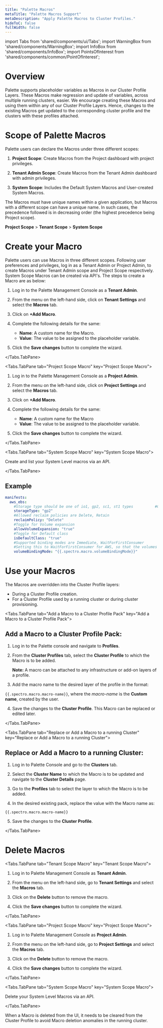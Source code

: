 ```yaml
---
title: "Palette Macros"
metaTitle: "Palette Macros Support"
metaDescription: "Apply Palette Macros to Cluster Profiles."
hideToC: false
fullWidth: false
---
```


import Tabs from 'shared/components/ui/Tabs';
import WarningBox from 'shared/components/WarningBox';
import InfoBox from 'shared/components/InfoBox';
import PointsOfInterest from 'shared/components/common/PointOfInterest';

# Overview

Palette supports placeholder variables as Macros in our Cluster Profile Layers. These Macros make regression and update of variables, across multiple running clusters, easier. We encourage creating these Macros and using them within any of our Cluster Profile Layers. Hence, changes to the existing Macros get updated to the corresponding cluster profile and the clusters with these profiles attached. 

# Scope of Palette Macros

Palette users can declare the Macros under three different scopes:

1. **Project Scope**: Create Macros from the Project dashboard with project privileges.


2. **Tenant Admin Scope**: Create Macros from the Tenant Admin dashboard with admin privileges.


3. **System Scope**: Includes the Default System Macros and User-created System Macros.

The Macros must have unique names within a given application, but Macros with a different scope can have a unique name. In such cases, the precedence followed is in decreasing order (the highest precedence being Project scope).


  **Project Scope** > **Tenant Scope** > **System Scope**


# Create your Macro

Palette users can use Macros in three different scopes. Following user preferences and privileges, log in as a Tenant Admin or Project Admin, to create Macros under Tenant Admin scope and Project Scope respectively. System Scope Macros can be created via API's. The steps to create a Macro are as below:

<Tabs>
<Tabs.TabPane tab="Tenant Scope Macro" key="Tenant Scope Macro">

1. Log in to the Palette Management Console as a **Tenant Admin**.


2. From the menu on the left-hand side, click on **Tenant Settings** and select the **Macros** tab.


3. Click on **+Add Macro**. 


4. Complete the following details for the same:
    - **Name**: A custom name for the Macro.
    - **Value**: The value to be assigned to the placeholder variable.


5. Click the **Save changes** button to complete the wizard.

</Tabs.TabPane>

<Tabs.TabPane tab="Project Scope Macro" key="Project Scope Macro">

1. Log in to the Palette Management Console as a **Project Admin**.


2. From the menu on the left-hand side, click on **Project Settings** and select the **Macros** tab.


3. Click on **+Add Macro**.


4. Complete the following details for the same:
    * **Name**: A custom name for the Macro
    * **Value**: The value to be assigned to the placeholder variable.


5. Click the **Save changes** button to complete the wizard.

</Tabs.TabPane>

<Tabs.TabPane tab="System Scope Macro" key="System Scope Macro">

Create and list your System Level macros via an API.

</Tabs.TabPane>

</Tabs>

## Example

```yaml
manifests:
  aws_ebs:
    #Storage type should be one of io1, gp2, sc1, st1 types          #Checkhttps://docs.aws.amazon.com/AWSEC2/latest/UserGuide/ebs-volume-types.html for more details
    storageType: "gp2"
    #Allowed reclaim policies are Delete, Retain
    reclaimPolicy: "Delete"
    #Toggle for Volume expansion
    allowVolumeExpansion: "true"
    #Toggle for Default class
    isDefaultClass: "true"
    #Supported binding modes are Immediate, WaitForFirstConsumer
    #Setting this to WaitForFirstConsumer for AWS, so that the volumes gets created in the same AZ as that of the pods
    volumeBindingMode: "{{.spectro.macro.volumeBindingMode}}"
```
# Use your Macros

The Macros are overridden into the Cluster Profile layers:
* During a Cluster Profile creation.
* For a Cluster Profile used by a running cluster or during cluster provisioning.

<Tabs>

<Tabs.TabPane tab="Add a Macro to a Cluster Profile Pack" key="Add a Macro to a Cluster Profile Pack">

## Add a Macro to a Cluster Profile Pack:

1. Log in to the Palette console and navigate to **Profiles**.


2. From the **Cluster Profiles** tab, select the **Cluster Profile** to which the Macro is to be added.

    **Note:** A macro can be attached to any infrastructure or add-on layers of a profile.


3. Add the macro name to the desired layer of the profile in the format:

 `{{.spectro.macro.macro-name}}`, where the *macro-name* is the **Custom name**, created by the user.


4. Save the changes to the **Cluster Profile**. This Macro can be replaced or edited later.


</Tabs.TabPane>

<Tabs.TabPane tab="Replace or Add a Macro to a running Cluster" key="Replace or Add a Macro to a running Cluster">

## Replace or Add a Macro to a running Cluster:

1. ​​Log in to Palette Console and go to the **Clusters** tab.


2. Select the **Cluster Name** to which the Macro is to be updated and navigate to the **Cluster Details** page.


3. Go to the **Profiles** tab to select the layer to which the Macro is to be added.


4. In the desired existing pack, replace the value with the Macro name as:

 `{{.spectro.macro.macro-name}}`


5. Save the changes to the **Cluster Profile**.



</Tabs.TabPane>

</Tabs>

# Delete Macros
<Tabs>

<Tabs.TabPane tab="Tenant Scope Macro" key="Tenant Scope Macro">

1. Log in to Palette Management Console as **Tenant Admin**.


2. From the menu on the left-hand side, go to **Tenant Settings** and select the **Macros** tab. 


3. Click on the **Delete** button to remove the macro.


4. Click the **Save changes** button to complete the wizard.

</Tabs.TabPane>

<Tabs.TabPane tab="Project Scope Macro" key="Project Scope Macro">

1. Log in to Palette Management Console as **Project Admin**.


2. From the menu on the left-hand side, go to **Project Settings** and select the **Macros** tab.


4. Click on the **Delete** button to remove the macro.


5. Click the **Save changes** button to complete the wizard.

</Tabs.TabPane>

<Tabs.TabPane tab="System Scope Macro" key="System Scope Macro">

Delete your System Level Macros via an API.

</Tabs.TabPane>

</Tabs>
<WarningBox>
When a Macro is deleted from the UI, it needs to be  cleared from the Cluster Profile to avoid Macro deletion anomalies in the running cluster.
</WarningBox>





